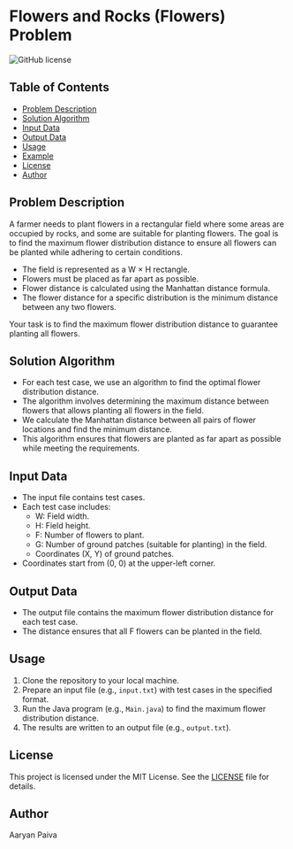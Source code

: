 # Flowers and Rocks (Flowers) Problem

![GitHub license](https://img.shields.io/badge/license-MIT-blue.svg)

## Table of Contents

- [Problem Description](#problem-description)
- [Solution Algorithm](#solution-algorithm)
- [Input Data](#input-data)
- [Output Data](#output-data)
- [Usage](#usage)
- [Example](#example)
- [License](#license)
- [Author](#author)

## Problem Description

A farmer needs to plant flowers in a rectangular field where some areas are occupied by rocks, and some are suitable for planting flowers. The goal is to find the maximum flower distribution distance to ensure all flowers can be planted while adhering to certain conditions.

- The field is represented as a W × H rectangle.
- Flowers must be placed as far apart as possible.
- Flower distance is calculated using the Manhattan distance formula.
- The flower distance for a specific distribution is the minimum distance between any two flowers.

Your task is to find the maximum flower distribution distance to guarantee planting all flowers.

## Solution Algorithm

- For each test case, we use an algorithm to find the optimal flower distribution distance.
- The algorithm involves determining the maximum distance between flowers that allows planting all flowers in the field.
- We calculate the Manhattan distance between all pairs of flower locations and find the minimum distance.
- This algorithm ensures that flowers are planted as far apart as possible while meeting the requirements.

## Input Data

- The input file contains test cases.
- Each test case includes:
  - W: Field width.
  - H: Field height.
  - F: Number of flowers to plant.
  - G: Number of ground patches (suitable for planting) in the field.
  - Coordinates (X, Y) of ground patches.
- Coordinates start from (0, 0) at the upper-left corner.

## Output Data

- The output file contains the maximum flower distribution distance for each test case.
- The distance ensures that all F flowers can be planted in the field.

## Usage

1. Clone the repository to your local machine.
2. Prepare an input file (e.g., `input.txt`) with test cases in the specified format.
3. Run the Java program (e.g., `Main.java`) to find the maximum flower distribution distance.
4. The results are written to an output file (e.g., `output.txt`).


## License

This project is licensed under the MIT License. See the [LICENSE](LICENSE) file for details.

## Author
Aaryan Paiva


